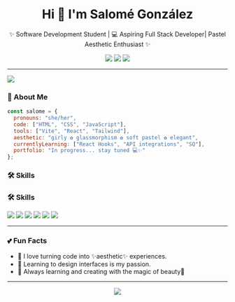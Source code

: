 <h1 align="center">Hi 💫 I'm Salomé González</h1>
<p align="center">✨ Software Development Student | 💻 Aspiring Full Stack Developer| Pastel Aesthetic Enthusiast ✨</p>

<p align="center" >
  <img src="https://img.shields.io/badge/Gmail-ffb6c1?style=for-the-badge&logo=gmail&logoColor=white" />
  <a href="https://github.com/Salito112"><img src="https://img.shields.io/badge/GitHub-FFC0CB?style=for-the-badge&logo=github&logoColor=white" /></a>
  <a href="https://www.linkedin.com/in/tuusuario"><img src="https://img.shields.io/badge/LinkedIn-F6A5C0?style=for-the-badge&logo=linkedin&logoColor=white" /></a>
</p>

---

<img src="https://capsule-render.vercel.app/api?type=waving&color=ffb6c1&height=120&section=header&text=Welcome%20to%20my%20profile!&fontColor=fff&fontSize=30&animation=fadeIn" />

### 🌸 About Me

```js
const salome = {
  pronouns: "she/her",
  code: ["HTML", "CSS", "JavaScript"],
  tools: ["Vite", "React", "Tailwind"],
  aesthetic: "girly ✿ glassmorphism ✿ soft pastel ✿ elegant",
  currentlyLearning: ["React Hooks", "API integrations", "SQ"],
  portfolio: "In progress... stay tuned 💻✨"
};
```

### 🛠 Skills

### 🛠 Skills
<p>
   <a href="https://github.com/Salito112/Ejercicios-python-Riwi.git" target="_blank">
     <img src="https://img.shields.io/badge/Python-FAD0E4?style=for-the-badge&logo=python&logoColor=white" /></a>
  <a href="https://github.com/Salito112/Prueba-de-desempe-o-M2.git" target="_blank">
    <img src="https://img.shields.io/badge/HTML-FC9DCB?style=for-the-badge&logo=html5&logoColor=white" /></a>
 <a href="https://github.com/Salito112/Entrenamientos-Html-y-Css.git" target="_blank">
    <img src="https://img.shields.io/badge/CSS-FFB6C1?style=for-the-badge&logo=css3&logoColor=white" /></a>
  <img src="https://img.shields.io/badge/JavaScript-FED5EC?style=for-the-badge&logo=javascript&logoColor=white" />
  <img src="https://img.shields.io/badge/Node.js-98FB98?style=for-the-badge&logo=node.js&logoColor=white" />
  <img src="https://img.shields.io/badge/GitHub-FFC0CB?style=for-the-badge&logo=github&logoColor=white" />
</p>

---

### 💕 Fun Facts
- 🎀 I love turning code into ✨aesthetic✨ experiences.
- 🎨 Learning to design interfaces is my passion.
- 🌈 Always learning and creating with the magic of beauty💖

---

<p align="center">
  <img src="https://readme-typing-svg.herokuapp.com/?font=Fira+Code&duration=3000&pause=1000&color=F78BC2&center=true&vCenter=true&width=800&lines=Thanks+for+visiting!+Follow+me+for+more+cutie+projects!💖" />
</p>
